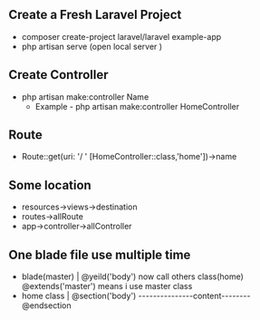 ## Create a Fresh Laravel Project
- composer create-project laravel/laravel example-app
- php artisan serve (open local  server )

## Create Controller 
- php artisan make:controller Name
	- Example - php artisan make:controller HomeController

## Route
- Route::get(uri: '/ ' [HomeController::class,'home'])->name

## Some location 
- resources->views->destination
- routes->allRoute
- app->controller->allController 



## One blade file use multiple time 
- blade(master) |     @yeild('body') now call others class(home) @extends('master') means i use master class 
- home class |   @section('body')   ---------------content--------     @endsection 
 